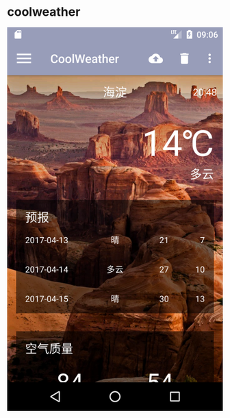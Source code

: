 # coolweather
![](https://github.com/Warden-Thresh/coolweather/blob/master/review/Screenshot_1492088821.png)
